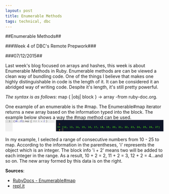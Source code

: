 ```yaml
---
layout: post
title: Enumerable Methods
tags: technical, dbc
---
```

##Enumerable Methods##

###Week 4 of DBC's Remote Prepwork###

###07/12/2015##

Last week's blog focused on arrays and hashes, this week is about Enumerable Methods in Ruby. Enumerable methods are can be viewed a clean way of bundling code. One of the things I believe that makes one highly distinguishable in code is the length of it. It can be considered it an abridged way of writing code. Despite it's length, it's still pretty powerful.

*The syntax is as follows*:
 map { |obj| block } → array
 -from ruby-doc.org.

One example of an enumerable is the #map. The Enumerable#map iterator returns a new array based on the information typed into the block. The example below shows a way the #map method can be used.
![Enumerable map example](/assets/enumerable_map.png)

In my example, I selected a range of consecutive numbers from 10 - 25 to map. According to the information in the parentheses, 'i' represents the object which is an integer. The block info 'i + 2' means two will be added to each integer in the range. As a result, 10 + 2 = 2, 11 + 2 = 3, 12 + 2 = 4...and so on. The new array formed by this data is on the right.

**Sources**:
- [RubyDocs - Enumerable#map](http://ruby-doc.org/core-2.2.2/Enumerable.html#method-i-map)
- [repl.it](repl.it)